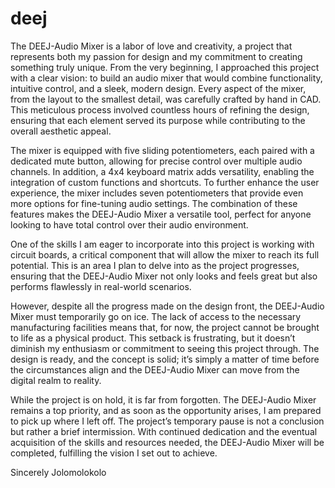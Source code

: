# deej

The DEEJ-Audio Mixer is a labor of love and creativity, a project that represents both my passion for design and my commitment to creating something truly unique. From the very beginning, I approached this project with a clear vision: to build an audio mixer that would combine functionality, intuitive control, and a sleek, modern design. Every aspect of the mixer, from the layout to the smallest detail, was carefully crafted by hand in CAD. This meticulous process involved countless hours of refining the design, ensuring that each element served its purpose while contributing to the overall aesthetic appeal.

The mixer is equipped with five sliding potentiometers, each paired with a dedicated mute button, allowing for precise control over multiple audio channels. In addition, a 4x4 keyboard matrix adds versatility, enabling the integration of custom functions and shortcuts. To further enhance the user experience, the mixer includes seven potentiometers that provide even more options for fine-tuning audio settings. The combination of these features makes the DEEJ-Audio Mixer a versatile tool, perfect for anyone looking to have total control over their audio environment.

One of the skills I am eager to incorporate into this project is working with circuit boards, a critical component that will allow the mixer to reach its full potential. This is an area I plan to delve into as the project progresses, ensuring that the DEEJ-Audio Mixer not only looks and feels great but also performs flawlessly in real-world scenarios.

However, despite all the progress made on the design front, the DEEJ-Audio Mixer must temporarily go on ice. The lack of access to the necessary manufacturing facilities means that, for now, the project cannot be brought to life as a physical product. This setback is frustrating, but it doesn’t diminish my enthusiasm or commitment to seeing this project through. The design is ready, and the concept is solid; it’s simply a matter of time before the circumstances align and the DEEJ-Audio Mixer can move from the digital realm to reality.

While the project is on hold, it is far from forgotten. The DEEJ-Audio Mixer remains a top priority, and as soon as the opportunity arises, I am prepared to pick up where I left off. The project’s temporary pause is not a conclusion but rather a brief intermission. With continued dedication and the eventual acquisition of the skills and resources needed, the DEEJ-Audio Mixer will be completed, fulfilling the vision I set out to achieve.

Sincerely Jolomolokolo
